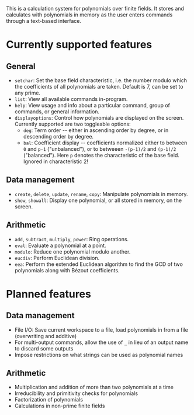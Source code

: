 This is a calculation system for polynomials over finite fields. It stores and calculates with polynomials in memory as the user enters commands through a text-based interface.

# Currently supported features

## General
- `setchar`: Set the base field characteristic, i.e. the number modulo which the coefficients of all polynomials are taken. Default is 7, can be set to any prime.
- `list`: View all available commands in-program.
- `help`: View usage and info about a particular command, group of commands, or general information.
- `displayoptions`: Control how polynomials are displayed on the screen. Currently supported are two toggleable options:
	- `deg`: Term order -- either in ascending order by degree, or in descending order by degree.
	- `bal`: Coefficient display -- coefficients normalized either to between `0` and `p-1` ("unbalanced"), or to betweeen `-(p-1)/2` and `(p-1)/2` ("balanced"). Here `p` denotes the characteristic of the base field. Ignored in characteristic 2!
## Data management
- `create`, `delete`, `update`, `rename`, `copy`: Manipulate polynomials in memory.
- `show`, `showall`: Display one polynomial, or all stored in memory, on the screen.
## Arithmetic
- `add`, `subtract`, `multiply`, `power`: Ring operations.
- `eval`: Evaluate a polynomial at a point.
- `modulo`: Reduce one polynomial modulo another.
- `eucdiv`: Perform Euclidean division.
- `eea`: Perform the extended Euclidean algorithm to find the GCD of two polynomials along with Bézout coefficients.
# Planned features

## Data management
- File I/O: Save current workspace to a file, load polynomials in from a file (overwriting and additive)
- For multi-output commands, allow the use of `_` in lieu of an output name to discard some outputs
- Impose restrictions on what strings can be used as polynomial names
## Arithmetic
- Multiplication and addition of more than two polynomials at a time
- Irreducibility and primitivity checks for polynomials
- Factorization of polynomials
- Calculations in non-prime finite fields
